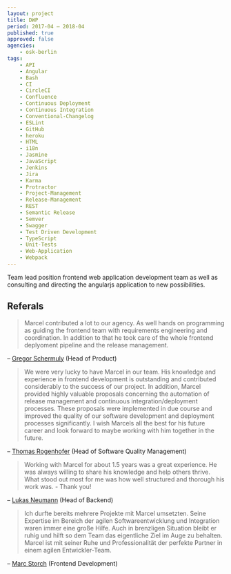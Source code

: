 ```yaml
---
layout: project
title: DWP
period: 2017-04 – 2018-04
published: true
approved: false
agencies:
    - osk-berlin
tags:
    - API
    - Angular
    - Bash
    - CI
    - CircleCI
    - Confluence
    - Continuous Deployment
    - Continuous Integration
    - Conventional-Changelog
    - ESLint
    - GitHub
    - heroku
    - HTML
    - i18n
    - Jasmine
    - JavaScript
    - Jenkins
    - Jira
    - Karma
    - Protractor
    - Project-Management
    - Release-Management
    - REST
    - Semantic Release
    - Semver
    - Swagger
    - Test Driven Development
    - TypeScript
    - Unit-Tests
    - Web-Application
    - Webpack
---
```

Team lead position frontend web application development team as well as consulting and directing the angularjs application to new possibilities.

## Referals

> Marcel contributed a lot to our agency. As well hands on programming as guiding the frontend team with requirements engineering and coordination. In addition to that he took care of the whole frontend deplyoment pipeline and the release management.

– [Gregor Schermuly](https://www.linkedin.com/in/gregor-schermuly-b3889928/) (Head of Product)

> We were very lucky to have Marcel in our team. His knowledge and experience in frontend development is outstanding and contributed considerably to the success of our project. In addition, Marcel provided highly valuable proposals concerning the automation of release management and continuous integration/deployment processes. These proposals were implemented in due course and improved the quality of our software development and deployment processes significantly. I wish Marcels all the best for his future career and look forward to maybe working with him together in the future.

– [Thomas Rogenhofer](https://www.linkedin.com/in/thomasrogenhofer/) (Head of Software Quality Management)

> Working with Marcel for about 1.5 years was a great experience. He was always willing to share his knowledge and help others thrive. What stood out most for me was how well structured and thorough his work was. - Thank you!

– [Lukas Neumann](https://www.linkedin.com/in/lksnmnn/) (Head of Backend)

> Ich durfte bereits mehrere Projekte mit Marcel umsetzten. Seine Expertise im Bereich der agilen Softwareentwicklung und Integration waren immer eine große Hilfe. Auch in brenzligen Situation bleibt er ruhig und hilft so dem Team das eigentliche Ziel im Auge zu behalten. Marcel ist mit seiner Ruhe und Professionalität der perfekte Partner in einem agilen Entwickler-Team.

– [Marc Storch](https://www.linkedin.com/in/marc-storch-berlin/) (Frontend Development)
